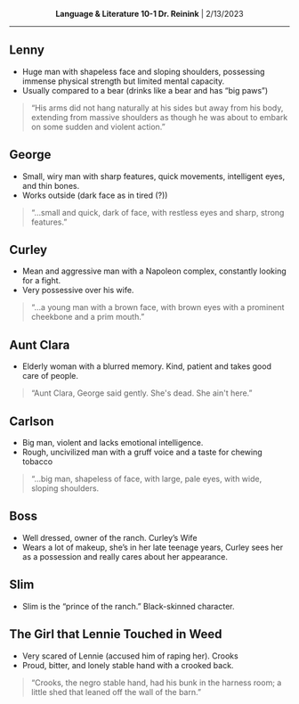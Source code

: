 <p align="center">
    <b>Language & Literature 10-1 Dr. Reinink</b> | 2/13/2023
</p>
<hr>

## Lenny

* Huge man with shapeless face and sloping shoulders, possessing immense physical strength but limited mental capacity.
* Usually compared to a bear (drinks like a bear and has “big paws”)

> “His arms did not hang naturally at his sides but away from his body, extending from massive shoulders as though he was about to embark on some sudden and violent action.” 

## George 

* Small, wiry man with sharp features, quick movements, intelligent eyes, and thin bones.
* Works outside (dark face as in tired (?))
> “…small and quick, dark of face, with restless eyes and sharp, strong features.”

## Curley

* Mean and aggressive man with a Napoleon complex, constantly looking for a fight.
*	Very possessive over his wife.
>“…a young man with a brown face, with brown eyes with a prominent cheekbone and a prim mouth.”

## Aunt Clara

* Elderly woman with a blurred memory. Kind, patient and takes good care of people.
> “Aunt Clara, George said gently. She's dead. She ain't here.”

## Carlson

* Big man, violent and lacks emotional intelligence.
* Rough, uncivilized man with a gruff voice and a taste for chewing tobacco
> “…big man, shapeless of face, with large, pale eyes, with wide, sloping shoulders.

## Boss

* Well dressed, owner of the ranch. 
Curley’s Wife
* Wears a lot of makeup, she’s in her late teenage years, Curley sees her as a possession and really cares about her appearance. 

## Slim

* Slim is the “prince of the ranch.” Black-skinned character.
	 
## The Girl that Lennie Touched in Weed

* Very scared of Lennie (accused him of raping her).
Crooks
* Proud, bitter, and lonely stable hand with a crooked back.
> “Crooks, the negro stable hand, had his bunk in the harness room; a little shed that leaned off the wall of the barn.”